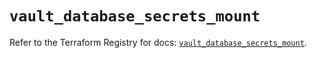 # `vault_database_secrets_mount`

Refer to the Terraform Registry for docs: [`vault_database_secrets_mount`](https://registry.terraform.io/providers/hashicorp/vault/4.7.0/docs/resources/database_secrets_mount).
